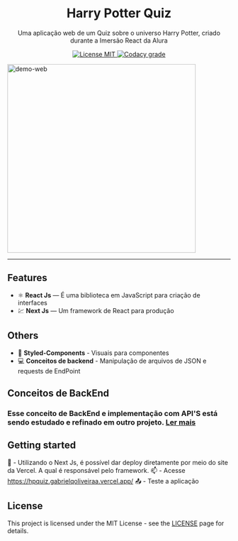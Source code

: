 <h1 align="center">

<br>
Harry Potter Quiz
</h1>

<p align="center">Uma aplicação web de um Quiz sobre o universo Harry Potter, criado durante a Imersão React da Alura</p>

<p align="center">
  <a href="https://opensource.org/licenses/MIT">
    <img src="https://img.shields.io/badge/License-MIT-blue.svg" alt="License MIT">
  </a>

  <a href="https://app.codacy.com/gh/gabrielqoliveiraa/hp-quiz/dashboard">
    <img alt="Codacy grade" src="https://img.shields.io/codacy/grade/4997e01df18f4441aae384fc60aa4daa.svg">
  </a>
</p>

<div>
  <img src="https://i.ibb.co/847sBwf/PRINT.png" alt="demo-web" height="425">
</div>

<hr />

## Features

- ⚛️ **React Js** — É uma biblioteca em JavaScript para criação de interfaces
- 💹 **Next Js** — Um framework de React para produção

## Others

 - 💅 **Styled-Components** - Visuais para componentes 
 - 💻 **Conceitos de backend** - Manipulação de arquivos de JSON e requests de EndPoint

## Conceitos de BackEnd 
 ### Esse conceito de BackEnd e implementação com API'S está sendo estudado e refinado em outro projeto. [Ler mais]

 [Ler mais]: https://github.com/gabrielqoliveiraa

## Getting started

📩  - Utilizando o Next Js, é possível dar deploy diretamente por meio do site da Vercel. A qual é responsável pelo framework. 
📫	- Acesse https://hpquiz.gabrielqoliveiraa.vercel.app/ 
📤  - Teste a aplicação

## License

This project is licensed under the MIT License - see the [LICENSE](https://opensource.org/licenses/MIT) page for details.